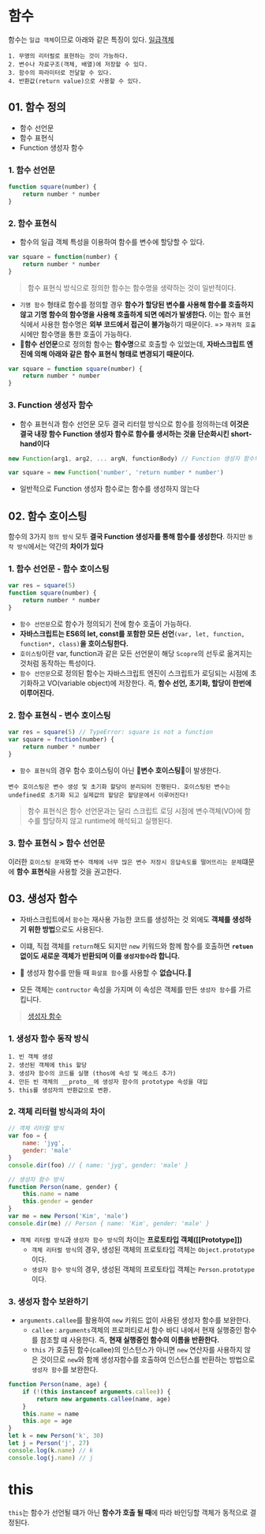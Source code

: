 # 함수

함수는 `일급 객체`이므로 아래와 같은 특징이 있다. [일급객체](./일급객체.js)

```	
1. 무명의 리터럴로 표현하는 것이 가능하다.
2. 변수나 자료구조(객체, 배열)에 저장할 수 있다.
3. 함수의 파라미터로 전달할 수 있다.
4. 반환값(return value)으로 사용할 수 있다.
```

## 01. 함수 정의

* 함수 선언문
* 함수 표현식
* Function 생성자 함수

### 1. 함수 선언문

```javascript
function square(number) {
    return number * number
}
```

### 2. 함수 표현식

* 함수의 일급 객체 특성을 이용하여 함수를 변수에 할당할 수 있다.

```javascript
var square = function(number) {
    return number * number
}
```

> 함수 표현식 방식으로 정의한 함수는 함수명을 생략하는 것이 일반적이다.

* `기명 함수` 형태로 함수를 정의할 경우 **함수가 할당된 변수를 사용해 함수를 호출하지 않고 기명 함수의 함수명을 사용해 호출하게 되면 에러가 발생한다.** 이는 함수 표현식에서 사용한 함수명은 **외부 코드에서 접근이 불가능**하기 때문이다. => `재귀적 호출`시에만 함수명을 통한 호출이 가능하다.
* :lipstick:**함수 선언문**으로 정의함 함수는 **함수명**으로 호출할 수 있었는데, **자바스크립트 엔진에 의해 아래와 같은 함수 표현식 형태로 변경되기 때문이다.**

```javascript
var square = function square(number) {
    return number * number
}
```

### 3. Function 생성자 함수

* 함수 표현식과 함수 선언문 모두 결국 리터럴 방식으로 함수를 정의하는데 **이것은 결국 내장 함수 Function 생성자 함수로 함수를 생서하는 것을 단순화시킨 short-hand이다**

```javascript
new Function(arg1, arg2, ... argN, functionBody) // Function 생성자 함수의 구조

var square = new Function('number', 'return number * number')
```

* 일반적으로 Function 생성자 함수로는 함수를 생성하지 않는다

## 02. 함수 호이스팅

함수의 3가지 `정의 방식` 모두 **결국 Function 생성자를 통해 함수를 생성한다**. 하지만 `동작 방식`에서는 약간의 **차이가 있다**

### 1. 함수 선언문 - 함수 호이스팅

```javascript
var res = square(5)
function square(number) {
    return number * number
}
```

* `함수 선언문`으로 함수가 정의되기 전에 함수 호출이 가능하다.
* **자바스크립트는 ES6의 let, const를 포함한 모든 선언**`(var, let, function, function*, class)`**을 호이스팅한다.**
* `호이스팅`이란 var, function과 같은 모든 선언문이 해당 `Scopre`의 선두로 옮겨지는 것처럼 동작하는 특성이다.
* `함수 선언문`으로 정의된 함수는 자바스크립트 엔진이 스크립트가 로딩되는 시점에 초기화하고 VO(variable object)에  저장한다. 즉, **함수 선언, 초기화, 할당이 한번에 이루어진다.**

### 2. 함수 표현식 - 변수 호이스팅

```javascript
var res = square(5) // TypeError: square is not a function
var square = fnction(number) {
    return number * number
}
```

* `함수 표현식`의 경우 함수 호이스팅이 아닌 :lipstick:**변수 호이스팅**:lipstick:이 발생한다.

```
변수 호이스팅은 변수 생성 및 초기화 할당이 분리되어 진행된다. 호이스팅된 변수는 undefined로 초기화 되고 실제값의 할당은 할당문에서 이루어진다!
```

> 함수 표현식은 함수 선언문과는 달리 스크립트 로딩 시점에 변수객체(VO)에 함수를 할당하지  않고 runtime에 해석되고 실행된다.

### 3. 함수 표현식 > 함수 선언문

이러한 `호이스팅 문제`와  `변수 객체에 너무 많은 변수 저장시 응답속도를 떨어뜨리는 문제`떄문에 **함수 표현식**을 사용할 것을 권고한다.

## 03. 생성자 함수

* 자바스크립트에서 `함수`는 재사용 가능한 코드를 생성하는 것 외에도 **객체를 생성하기 위한 방법**으로도 사용된다.
* 이떄, 직접 객체를 `return`해도 되지만 `new` 키워드와 함께 함수를 호출하면 **`retuen` 없이도 새로운 객체가 반환되며 이를 `생성자함수`라 합니다.**
* :lipstick: 생성자 함수를 만들 때 `화살표 함수`를 사용할 수 **없습니다.**:lipstick:

* 모든 객체는 `contructor` 속성을 가지며 이 속성은 객체를 만든 `생성자 함수`를 가르킵니다.

> [생성자 함수](./생성자함수.js)

### 1. 생성자 함수 동작 방식

```
1. 빈 객체 생성
2. 생선된 객체에 this 할당
3. 생성자 함수의 코드를 실행 (thos에 속성 및 메소드 추가)
4. 만든 빈 객체의 __proto__에 생성자 함수의 prototype 속성을 대입
5. this를 생성자의 반환값으로 변환.
```

### 2. 객체 리터럴 방식과의 차이

```javascript
// 객체 리터럴 방식
var foo = {
    name: 'jyg',
    gender: 'male'
}
console.dir(foo) // { name: 'jyg', gender: 'male' }

// 생성자 함수 방식
function Person(name, gender) {
    this.name = name
    this.gender = gender
}
var me = new Person('Kim', 'male')
console.dir(me) // Person { name: 'Kim', gender: 'male' }
```

* `객체 리터럴 방식`과 `생성자 함수 방식`의 차이는 **프로토타입 객체([[Prototype]])**
  * `객체 리터럴 방식`의 경우, 생성된 객체의 프로토타입 객체는 `Object.prototype`이다.
  * `생성자 함수 방식`의 경우, 생성된 객체의 프로토타입 객체는 `Person.prototype`이다.

### 3. 생성자 함수 보완하기

* `arguments.callee`를 활용하여 `new` 키워드 없이 사용된 생성자 함수를 보완한다.
  * `callee`  : `arguments`객체의 프로퍼티로서 함수 바디 내에서 현재 실행중인 함수를 참조할 떄 사용한다. 즉, **현재 실행중인 함수의 이름을 반환한다.**
  * `this` 가 호출된 함수(callee)의 인스턴스가 아니면 `new` 연산자를 사용하지 않은 것이므로 `new`와 함께 생성자함수를 호출하여 인스턴스를 반환하는 방법으로 `생성자 함수`를 보완한다.

```javascript
function Person(name, age) {
    if (!(this instanceof arguments.callee)) {
        return new arguments.callee(name, age)
    }
    this.name = name
    this.age = age
}
let k = new Person('k', 30)
let j = Person('j', 27)
console.log(k.name) // k
console.log(j.name) // j
```

# this

`this`는 함수가 선언될 떄가 아닌 **함수가 호출 될 때**에 따라 바인딩할 객체가 동적으로 결정된다.